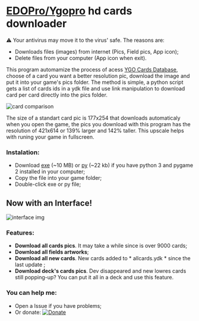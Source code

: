 # [EDOPro/Ygopro](https://discord.gg/ygopro-percy) hd cards downloader

⚠️ Your antivirus may move it to the virus' safe. The reasons are:
- Downloads files (images) from internet (Pics, Field pics, App icon);
- Delete files from your computer (App icon when exit).


This program automamize the process of acess [YGO Cards Database](https://db.ygoprodeck.com/), choose of a card you want a better resolution pic, download the image and put it into your game's pics folder. The method is simple, a python script gets a list of cards ids in a ydk file and use link manipulation to download card per card directly into the pics folder.

![card comparison](https://i.ibb.co/Y49skyJ/card-comparison.png)

The size of a standart card pic is 177x254 that downloads automaticaly when you open the game, the pics you download with this program has the resolution of 421x614 or 139% larger and 142% taller. This upscale helps with runing your game in fullscreen.

### Instalation:
- Download [exe](hd_cards_dwnlder.exe) (~10 MB) or [py](hd_cards_dwnlder.py) (~22 kb) if you have python 3 and pygame 2 installed in your computer;
- Copy the file into your game folder;
- Double-click exe or py file;
## Now with an Interface! 
![interface img](https://i.ibb.co/Q8HP0PR/hdcdwnlder-print2.png)

### Features:
- **Download all cards pics**. It may take a while since is over 9000 cards;
- **Download all fields artworks**;
- **Download all new cards**. New cards added to * allcards.ydk * since the last update ;
- **Download deck's cards pics**. Dev disappeared and new lowres cards still popping-up? You can put it all in a deck and use this feature.

### You can help me:
- Open a Issue if you have problems;
- Or donate: [![Donate](https://img.shields.io/badge/Donate-PayPal-green.svg)](https://www.paypal.com/donate?hosted_button_id=L53Z8HUNP7X66)
